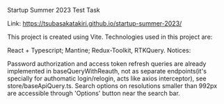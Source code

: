 Startup Summer 2023 Test Task

Link: https://tsubasakatakiri.github.io/startup-summer-2023/

This project is created using Vite. Technologies used in this project are:

React + Typescript;
Mantine;
Redux-Toolkit, RTKQuery.
Notices:

Password authorization and access token refresh queries are already implemented in baseQueryWithReauth, not as separate endpoints(it's specially for authomatic login/relogin, acts like axios interceptor), see store/baseApiQuery.ts.
Search options on resolutions smaller than 992px are accessible through 'Options' button near the search bar.